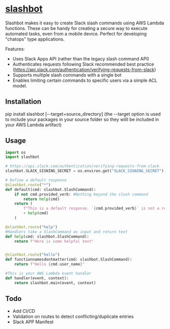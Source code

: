 # [slashbot](https://github.com/ebrassell/slashbot)
Slashbot makes it easy to create Slack slash commands using AWS Lambda functions. These can be handy for creating a secure way to execute automated tasks, even from a mobile device. Perfect for developing "chatops" type applications.

Features:
* Uses Slack Apps API (rather than the legacy slash command API)
* Authenticates requests following Slack recommended best practice (https://api.slack.com/authentication/verifying-requests-from-slack)
* Supports multiple slash commands with a single bot
* Enables limiting certain commands to specific users via a simple ACL model.

## Installation

pip install slashbot [--target=source_directory] 
(the --target option is used to include your packages in your source folder so they willl be included in your AWS Lambda artifact)


## Usage

```python
import os
import slashbot

# https://api.slack.com/authentication/verifying-requests-from-slack
slashbot.SLACK_SIGNING_SECRET = os.environ.get("SLACK_SIGNING_SECRET")

# Define a default response
@slashbot.route("*")
def default(cmd: slashbot.SlashCommand):
    if not cmd.provided_verb: #Nothing beyond the slash command
        return help(cmd)
    return (
        f"This is a default response. `{cmd.provided_verb}` is not a recognized command. \n"
        + help(cmd)
    )

@slashbot.route("help")
#Handlers take a SlashCommand as input and return text
def help(cmd: slashbot.SlashCommand):
    return f"Here is some helpful text"


@slashbot.route("hello")
def functionnamesdontmatter(cmd: slashbot.SlashCommand):
    return f"Hello {cmd.user_name}"

#This is your AWS Lambda event handler
def handler(event, context):
    return slashbot.main(event, context)

```


## Todo

* Add CI/CD
* Validation on routes to detect conflicting/duplicate entries
* Slack APP Manifest

